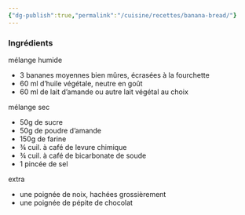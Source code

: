 ```yaml
---
{"dg-publish":true,"permalink":"/cuisine/recettes/banana-bread/"}
---
```


### Ingrédients

mélange humide
- 3 bananes moyennes bien mûres, écrasées à la fourchette
- 60 ml d’huile végétale, neutre en goût
- 60 ml de lait d’amande ou autre lait végétal au choix

mélange sec 
- 50g de sucre
- 50g de poudre d’amande
- 150g de farine
- ¾ cuil. à café de levure chimique
- ¾ cuil. à café de bicarbonate de soude
- 1 pincée de sel

extra
- une poignée de noix, hachées grossièrement
-  une poignée de pépite de chocolat


